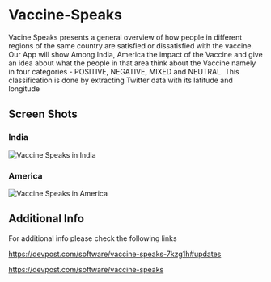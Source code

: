 # Vaccine-Speaks

Vacine Speaks presents a general overview of how people in different regions of the same country are satisfied or dissatisfied with the vaccine. Our App will show Among India, America the impact of the Vaccine and give an idea about what the people in that area think about the Vaccine namely in four categories - POSITIVE, NEGATIVE, MIXED and NEUTRAL. This classification is done by extracting Twitter data with its latitude and longitude

## Screen Shots

### India 
![Vaccine Speaks in India](https://challengepost-s3-challengepost.netdna-ssl.com/photos/production/software_photos/001/416/555/datas/gallery.jpg)

### America
![Vaccine Speaks in America](https://challengepost-s3-challengepost.netdna-ssl.com/photos/production/software_photos/001/416/563/datas/gallery.jpg)

## Additional Info

For additional info please check the following links

https://devpost.com/software/vaccine-speaks-7kzg1h#updates


https://devpost.com/software/vaccine-speaks
